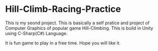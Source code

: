 # Hill-Climb-Racing-Practice

This is my seond project. This is basically a self pratice and project of Computer Graphics of popular game Hill-Climbing.
This is build in Unity using C-Sharp(C#) Language.


It is fun game to play in a free time.
Hope you will like it. 
